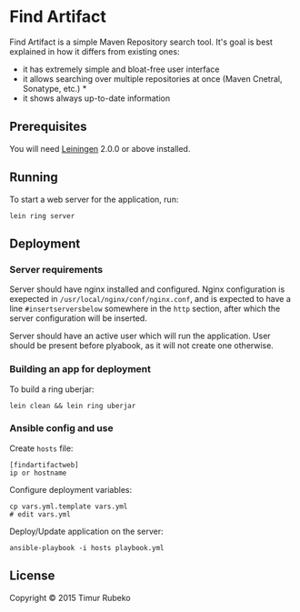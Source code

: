 # Find Artifact

Find Artifact is a simple Maven Repository search tool. It's goal is best explained in how it differs from existing ones:

- it has extremely simple and bloat-free user interface
- it allows searching over multiple repositories at once (Maven Cnetral, Sonatype, etc.) *
- it shows always up-to-date information

## Prerequisites

You will need [Leiningen][] 2.0.0 or above installed.

[leiningen]: https://github.com/technomancy/leiningen

## Running

To start a web server for the application, run:

    lein ring server

## Deployment

### Server requirements

Server should have nginx installed and configured. Nginx configuration is exepected in
`/usr/local/nginx/conf/nginx.conf`, and is expected to have a line `#insertserversbelow` somewhere in the `http`
section, after which the server configuration will be inserted.

Server should have an active user which will run the application. User should be present before plyabook, as it
will not create one otherwise.

### Building an app for deployment

To build a ring uberjar:

    lein clean && lein ring uberjar

### Ansible config and use

Create `hosts` file:

    [findartifactweb]
    ip or hostname

Configure deployment variables:

    cp vars.yml.template vars.yml
    # edit vars.yml

Deploy/Update application on the server:

    ansible-playbook -i hosts playbook.yml

## License

Copyright © 2015 Timur Rubeko
